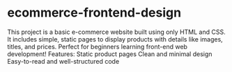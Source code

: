 # ecommerce-frontend-design
This project is a basic e-commerce website built using only HTML and CSS. It includes simple, static pages to display products with details like images, titles, and prices. Perfect for beginners learning front-end web development!  Features: Static product pages Clean and minimal design Easy-to-read and well-structured code
